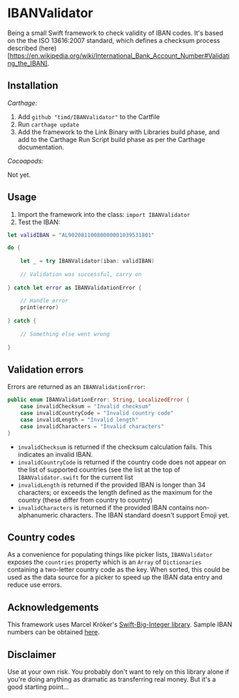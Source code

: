 # IBANValidator
Being a small Swift framework to check validity of IBAN codes. It's based on the the ISO 13616:2007 standard, which defines a checksum process described (here)[https://en.wikipedia.org/wiki/International_Bank_Account_Number#Validating_the_IBAN].

## Installation

*Carthage:*

1. Add `github "timd/IBANValidator"` to the Cartfile
1. Run `carthage update`
1. Add the framework to the Link Binary with Libraries build phase, and add to the Carthage Run Script build phase as per the Carthage documentation.

*Cocoapods:*

Not yet.

## Usage

1. Import the framework into the class: `import IBANValidator`
2. Test the IBAN:

```swift
let validIBAN = "AL90208110080000001039531801"

do {
    
    let _ = try IBANValidator(iban: validIBAN)
    
    // Validation was successful, carry on
    
} catch let error as IBANValidationError {
    
    // Handle error
    print(error)
    
} catch {
    
    // Something else went wrong
    
}
```

## Validation errors

Errors are returned as an `IBANValidationError`:

```swift
public enum IBANValidationError: String, LocalizedError {
    case invalidChecksum = "Invalid checksum"
    case invalidCountryCode = "Invalid country code"
    case invalidLength = "Invalid length"
    case invalidCharacters = "Invalid characters"
}
```
* `invalidChecksum` is returned if the checksum calculation fails. This indicates an invalid IBAN.
* `invalidCountryCode` is returned if the country code does not appear on the list of supported countries (see the list at the top of `IBANValidator.swift` for the current list
* `invalidLength` is returned if the provided IBAN is longer than 34 characters; or exceeds the length defined as the maximum for the country (these differ from country to country) 
* `invalidCharacters` is returned if the provided IBAN contains non-alphanumeric characters. The IBAN standard doesn't support Emoji yet.

## Country codes

As a convenience for populating things like picker lists, `IBANValidator` exposes the `countries` property which is an `Array` of `Dictionaries` containing a two-letter country code as the key. When sorted, this could be used as the data source for a picker to speed up the IBAN data entry and reduce use errors.

## Acknowledgements

This framework uses Marcel Kröker's [Swift-Big-Integer library](https://github.com/mkrd/Swift-Big-Integer).
Sample IBAN numbers can be obtained [here](https://www.iban-bic.com/sample_accounts.html).

## Disclaimer

Use at your own risk. You probably don't want to rely on this library alone if you're doing anything as dramatic as transferring real money. But it's a good starting point...
